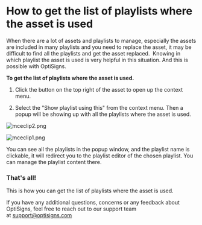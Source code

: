 # How to get the list of playlists where the asset is used 

When there are a lot of assets and playlists to manage, especially the assets are included in many playlists and you need to replace the asset, it may be difficult to find all the playlists and get the asset replaced.  Knowing in which playlist the asset is used is very helpful in this situation. And this is possible with OptiSigns.

**To get the list of playlists where the asset is used.**

1) Click the button on the top right of the asset to open up the context menu.

2) Select the "Show playlist using this" from the context menu. Then a popup will be showing up with all the playlists where the asset is used.

![mceclip2.png](https://support.optisigns.com/hc/article_attachments/4472010859923)

![mceclip1.png](https://support.optisigns.com/hc/article_attachments/4471903549971)

You can see all the playlists in the popup window, and the playlist name is clickable, it will redirect you to the playlist editor of the chosen playlist. You can manage the playlist content there.

### **That's all!**

This is how you can get the list of playlists where the asset is used.

If you have any additional questions, concerns or any feedback about OptiSigns, feel free to reach out to our support team at [support@optisigns.com](mailto:support@optisigns.com)